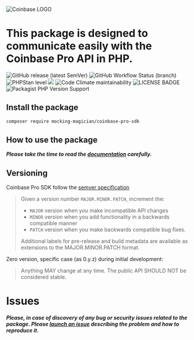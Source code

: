 ![Coinbase LOGO](./docs/assets/images/coinbase-pro-sdk-min.png "Coinbase LOGO")

# This package is designed to communicate easily with the Coinbase Pro API in PHP.

![GitHub release (latest SemVer)](https://img.shields.io/github/v/release/MockingMagician/coinbase-pro-sdk) ![GitHub Workflow Status (branch)](https://img.shields.io/github/workflow/status/MockingMagician/coinbase-pro-sdk/Testing%20suite/master?label=tests) ![PHPStan level](https://img.shields.io/badge/phpstan-level%207-success) ![](https://img.shields.io/badge/coverage-88%25-green) ![Code Climate maintainability](https://img.shields.io/codeclimate/maintainability-percentage/MockingMagician/coinbase-pro-sdk?label=code%20climate) ![LICENSE BADGE](https://img.shields.io/packagist/l/mocking-magician/coinbase-pro-sdk?color=blue) ![Packagist PHP Version Support](https://img.shields.io/packagist/php-v/mocking-magician/coinbase-pro-sdk)

## Install the package

```bash
composer require mocking-magician/coinbase-pro-sdk
```

## How to use the package
***Please take the time to read the [documentation](https://mockingmagician.github.io/coinbase-pro-sdk/) carefully.***

## Versioning

Coinbase Pro SDK follow the [semver specification](https://semver.org/)

>Given a version number `MAJOR.MINOR.PATCH`, increment the:
> 
>- `MAJOR` version when you make incompatible API changes 
>- `MINOR` version when you add functionality in a backwards compatible manner
>- `PATCH` version when you make backwards compatible bug fixes. 
> 
>Additional labels for pre-release and build metadata are available as extensions to the MAJOR.MINOR.PATCH format.

Zero version, specific case (as 0.y.z) during initial development: 
>Anything MAY change at any time. The public API SHOULD NOT be considered stable.

# Issues

***Please, in case of discovery of any bug or security issues related to the package. Please [launch an issue](https://github.com/MockingMagician/coinbase-pro-sdk/issues/new/choose) describing the problem and how to reproduce it.***
